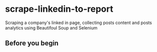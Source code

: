 # scrape-linkedin-to-report
Scraping a company's linked in page, collecting posts content and posts analytics using Beautifoul Soup and Selenium

## Before you begin
